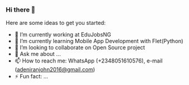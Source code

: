### Hi there 👋

<!--
**tImIhAcK/timihack** is a ✨ _special_ ✨ repository because its `README.md` (this file) appears on your GitHub profile.
-->

Here are some ideas to get you started:

- 🔭 I’m currently working at EduJobsNG
- 🌱 I’m currently learning Mobile App Development with Flet(Python)
- 👯 I’m looking to collaborate on Open Source project
- 💬 Ask me about ...
- 📫 How to reach me: WhatsApp (+2348051610576), e-mail (adeniranjohn2016@gmail.com)
- ⚡ Fun fact: ...
